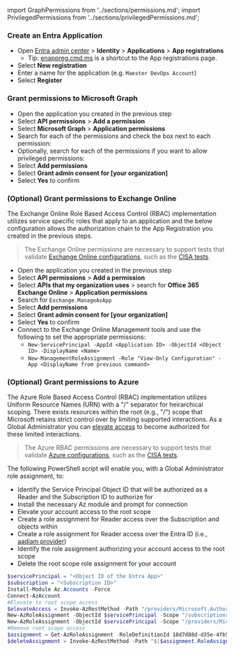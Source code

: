 import GraphPermissions from '../sections/permissions.md';
import PrivilegedPermissions from '../sections/privilegedPermissions.md';

### Create an Entra Application

- Open [Entra admin center](https://entra.microsoft.com) > **Identity** > **Applications** > **App registrations**
  - Tip: [enappreg.cmd.ms](https://enappreg.cmd.ms) is a shortcut to the App registrations page.
- Select **New registration**
- Enter a name for the application (e.g. `Maester DevOps Account`)
- Select **Register**

### Grant permissions to Microsoft Graph

- Open the application you created in the previous step
- Select **API permissions** > **Add a permission**
- Select **Microsoft Graph** > **Application permissions**
- Search for each of the permissions and check the box next to each permission:
  <GraphPermissions/>
- Optionally, search for each of the permissions if you want to allow privileged permissions:
  <PrivilegedPermissions/>
- Select **Add permissions**
- Select **Grant admin consent for [your organization]**
- Select **Yes** to confirm

### (Optional) Grant permissions to Exchange Online

The Exchange Online Role Based Access Control (RBAC) implementation utilizes service specific roles that apply to an application and the below configuration allows the authorization chain to the App Registration you created in the previous steps.

> The Exchange Online permissions are necessary to support tests that validate [Exchange Online configurations](https://maester.dev/docs/installation#installing-azure-and-exchange-online-modules), such as the [CISA tests](https://maester.dev/docs/tests/cisa/exo).

- Open the application you created in the previous step
- Select **API permissions** > **Add a permission**
- Select **APIs that my organization uses** > search for **Office 365 Exchange Online** > **Application permissions**
- Search for `Exchange.ManageAsApp`
- Select **Add permissions**
- Select **Grant admin consent for [your organization]**
- Select **Yes** to confirm
- Connect to the Exchange Online Management tools and use the following to set the appropriate permissions:
  - `New-ServicePrincipal -AppId <Application ID> -ObjectId <Object ID> -DisplayName <Name>`
  - `New-ManagementRoleAssignment -Role "View-Only Configuration" -App <DisplayName from previous command>`

### (Optional) Grant permissions to Azure

The Azure Role Based Access Control (RBAC) implementation utilizes Uniform Resource Names (URN) with a "/" separator for heirarchical scoping. There exists resources within the root (e.g., "/") scope that Microsoft retains strict control over by limiting supported interactions. As a Global Administrator you can [elevate access](https://learn.microsoft.com/en-us/azure/role-based-access-control/elevate-access-global-admin?tabs=powershell) to become authorized for these limited interactions.

> The Azure RBAC permissions are necessary to support tests that validate [Azure configurations](https://maester.dev/docs/installation#installing-azure-and-exchange-online-modules), such as the [CISA tests](https://maester.dev/docs/tests/cisa/entra#:~:text=Test%2DMtCisaDiagnosticSettings).

The following PowerShell script will enable you, with a Global Administrator role assignment, to:
- Identify the Service Principal Object ID that will be authorized as a Reader and the Subscription ID to authorize for
- Install the necessary Az module and prompt for connection
- Elevate your account access to the root scope
- Create a role assignment for Reader access over the Subscription and objects within
- Create a role assignment for Reader access over the Entra ID (i.e., [aadiam provider](https://learn.microsoft.com/en-us/azure/role-based-access-control/permissions/identity#microsoftaadiam))
- Identify the role assignment authorizing your account access to the root scope
- Delete the root scope role assignment for your account

```powershell
$servicePrincipal = "<Object ID of the Entra App>"
$subscription = "<Subscription ID>"
Install-Module Az.Accounts -Force
Connect-AzAccount
#Elevate to root scope access
$elevateAccess = Invoke-AzRestMethod -Path "/providers/Microsoft.Authorization/elevateAccess?api-version=2015-07-01" -Method POST
New-AzRoleAssignment -ObjectId $servicePrincipal -Scope "/subscriptions/$subscription" -RoleDefinitionName "Reader" -ObjectType "ServicePrincipal"
New-AzRoleAssignment -ObjectId $servicePrincipal -Scope "/providers/Microsoft.aadiam" -RoleDefinitionName "Reader" -ObjectType "ServicePrincipal"
#Remove root scope access
$assignment = Get-AzRoleAssignment -RoleDefinitionId 18d7d88d-d35e-4fb5-a5c3-7773c20a72d9 -Scope "/"|?{$_.SignInName -eq (Get-AzContext).Account.Id}
$deleteAssignment = Invoke-AzRestMethod -Path "$($assignment.RoleAssignmentId)?api-version=2018-07-01" -Method DELETE
```
